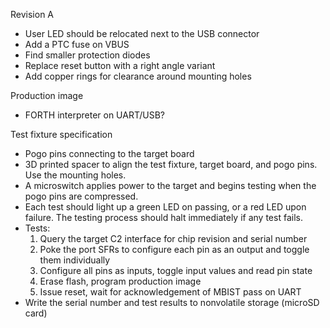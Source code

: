 Revision A
- User LED should be relocated next to the USB connector
- Add a PTC fuse on VBUS
- Find smaller protection diodes
- Replace reset button with a right angle variant
- Add copper rings for clearance around mounting holes

Production image
- FORTH interpreter on UART/USB?

Test fixture specification
- Pogo pins connecting to the target board
- 3D printed spacer to align the test fixture, target board, and pogo pins. Use
  the mounting holes.
- A microswitch applies power to the target and begins testing when the pogo
  pins are compressed.
- Each test should light up a green LED on passing, or a red LED upon failure.
  The testing process should halt immediately if any test fails.
- Tests:
    1. Query the target C2 interface for chip revision and serial number
    2. Poke the port SFRs to configure each pin as an output and toggle them individually
    3. Configure all pins as inputs, toggle input values and read pin state
    4. Erase flash, program production image
    5. Issue reset, wait for acknowledgement of MBIST pass on UART
- Write the serial number and test results to nonvolatile storage (microSD card)
